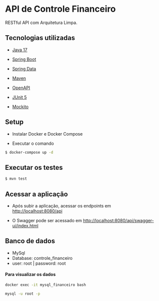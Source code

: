 # API de Controle Financeiro

RESTful API com Arquitetura Limpa.

## Tecnologias utilizadas

- [Java 17](https://www.oracle.com/java/)

- [Spring Boot](https://spring.io/projects/spring-boot)

- [Spring Data](https://spring.io/projects/spring-data)

- [Maven](http://maven.apache.org/)

- [OpenAPI](https://springdoc.org/)

- [JUnit 5](https://junit.org/junit5/)

- [Mockito](https://site.mockito.org/)

## Setup

- Instalar Docker e Docker Compose

- Executar o comando

```bash
$ docker-compose up -d 
```

## Executar os testes

```bash    
$ mvn test
```

## Acessar a aplicação

- Após subir a aplicação, acessar os endpoints em [http://localhost:8080/api](http://localhost:8080/api)

- O Swagger pode ser acessado em [http://localhost:8080/api/swagger-ui/index.html](http://localhost:8080/api/swagger-ui/index.html)

## Banco de dados

- MySql
- Database: controle_financeiro
- user: root | password: root

#### Para visualizar os dados
```bash    
docker exec -it mysql_financeiro bash
```
```bash 
mysql -u root -p
```
